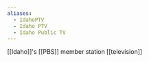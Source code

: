 ```yaml
---
aliases:
  - IdahoPTV
  - Idaho PTV
  - Idaho Public TV
---
```

[[Idaho]]'s [[PBS]] member station [[television]]